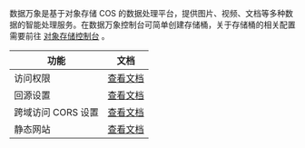 数据万象是基于对象存储 COS 的数据处理平台，提供图片、视频、文档等多种数据的智能处理服务。在数据万象控制台可简单创建存储桶，关于存储桶的相关配置需要前往 [对象存储控制台](https://console.cloud.tencent.com/cos5) 。

| 功能   | 文档                                       |
| ---- | ---------------------------------------- |
| 访问权限 | [查看文档](https://intl.cloud.tencent.com/document/product/436/13315) |
| 回源设置 | [查看文档](https://intl.cloud.tencent.com/document/product/436/31508) |
| 跨域访问 CORS 设置 | [查看文档](https://intl.cloud.tencent.com/document/product/436/13318) |
|静态网站 | [查看文档](https://intl.cloud.tencent.com/document/product/436/14984) |
